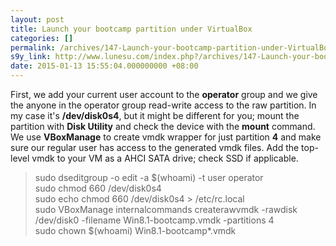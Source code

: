 ```yaml
---
layout: post
title: Launch your bootcamp partition under VirtualBox
categories: []
permalink: /archives/147-Launch-your-bootcamp-partition-under-VirtualBox.html
s9y_link: http://www.lunesu.com/index.php?/archives/147-Launch-your-bootcamp-partition-under-VirtualBox.html
date: 2015-01-13 15:55:04.000000000 +08:00
---
```

First, we add your current user account to the <strong>operator</strong> group and we give the anyone in the operator group read-write access to the raw partition. In my case it's <strong>/dev/disk0s4</strong>, but it might be different for you; mount the partition with <strong>Disk Utility</strong> and check the device with the <strong>mount</strong> command. We use <strong>VBoxManage</strong> to create vmdk wrapper for just partition <strong>4</strong> and make sure our regular user has access to the generated vmdk files. Add the top-level vmdk to your VM as a AHCI SATA drive; check SSD if applicable.<br />
<blockquote>sudo dseditgroup -o edit -a $(whoami) -t user operator<br />
sudo chmod 660 /dev/disk0s4<br />
sudo echo chmod 660 /dev/disk0s4 &gt; /etc/rc.local<br />
sudo VBoxManage internalcommands createrawvmdk -rawdisk /dev/disk0 -filename Win8.1-bootcamp.vmdk -partitions 4<br />
sudo chown $(whoami) Win8.1-bootcamp*.vmdk<br />
</blockquote>
